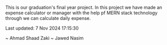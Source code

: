 This is our graduation's final year project.
In this project we have made an expense calculator or manager with the help pf MERN stack technology through we can calculate daily expense. 

Last updated: 7 Nov 2024 17:15:30


~ Ahmad Shaad Zaki 
~ Jawed Nasim
